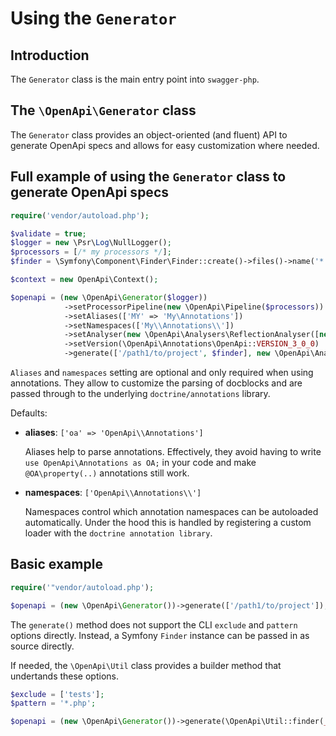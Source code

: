 # Using the `Generator`

## Introduction
The `Generator` class is the main entry point into `swagger-php`.

## The `\OpenApi\Generator` class

The `Generator` class provides an object-oriented (and fluent) API to generate OpenApi specs
and allows for easy customization where needed.

## Full example of using the `Generator` class to generate OpenApi specs

```php
require('vendor/autoload.php');

$validate = true;
$logger = new \Psr\Log\NullLogger();
$processors = [/* my processors */];
$finder = \Symfony\Component\Finder\Finder::create()->files()->name('*.php')->in(__DIR__);

$context = new OpenApi\Context();

$openapi = (new \OpenApi\Generator($logger))
            ->setProcessorPipeline(new \OpenApi\Pipeline($processors))
            ->setAliases(['MY' => 'My\Annotations'])
            ->setNamespaces(['My\\Annotations\\'])
            ->setAnalyser(new \OpenApi\Analysers\ReflectionAnalyser([new OpenApi\Analysers\DocBlockAnnotationFactory(), new OpenApi\Analysers\AttributeAnnotationFactory()]))
            ->setVersion(\OpenApi\Annotations\OpenApi::VERSION_3_0_0)
            ->generate(['/path1/to/project', $finder], new \OpenApi\Analysis([], $context), $validate);
```

`Aliases` and `namespaces` setting are optional and only required when using annotations.
They allow to customize the parsing of docblocks and are passed through to the underlying `doctrine/annotations` library.

Defaults:
* **aliases**: `['oa' => 'OpenApi\\Annotations']`

  Aliases help to parse annotations. Effectively, they avoid having to write `use OpenApi\Annotations as OA;` in your code
  and make `@OA\property(..)` annotations still work.

* **namespaces**: `['OpenApi\\Annotations\\']`

  Namespaces control which annotation namespaces can be autoloaded automatically. Under the hood this
  is handled by registering a custom loader with the `doctrine annotation library`.


## Basic example
```php
require('"vendor/autoload.php');

$openapi = (new \OpenApi\Generator())->generate(['/path1/to/project']);
```

The `generate()` method does not support the CLI `exclude` and `pattern` options directly. Instead, a Symfony `Finder` instance can be passed in
as source directly.

If needed, the `\OpenApi\Util` class provides a builder method that undertands these options.

```php
$exclude = ['tests'];
$pattern = '*.php';

$openapi = (new \OpenApi\Generator())->generate(\OpenApi\Util::finder(__DIR__, $exclude, $pattern));
```
